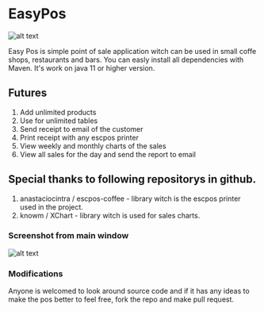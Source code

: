 # EasyPos

![alt text](https://i.ibb.co/mNhbsv6/pos-white.png)

Easy Pos is simple point of sale application witch can be used in small coffe shops, restaurants and bars.
You can easly install all dependencies with Maven.
It's work on java 11 or higher version.

## Futures
1) Add unlimited products
2) Use for unlimited tables
3) Send receipt to email of the customer
4) Print receipt with any escpos printer
5) View weekly and monthly charts of the sales
6) View all sales for the day and send the report to email

## Special thanks to following repositorys in github.
1)  anastaciocintra / escpos-coffee - library witch is the escpos printer used in the project.
2)  knowm / XChart - library witch is used for sales charts.  

### Screenshot from main window

![alt text](https://i.ibb.co/sFt9DRH/easypos.png)
### Modifications
Anyone is welcomed to look around source code and if it has any ideas to make the pos better to feel free, fork the repo and make pull request.

